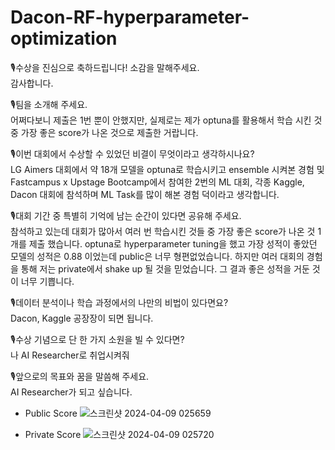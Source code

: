 # Dacon-RF-hyperparameter-optimization  
  
🎙수상을 진심으로 축하드립니다! 소감을 말해주세요.  
감사합니다.  
  
🎙팀을 소개해 주세요.  
어쩌다보니 제출은 1번 뿐이 안했지만, 실제로는 제가 optuna를 활용해서 학습 시킨 것 중 가장 좋은 score가 나온 것으로 제출한 거랍니다.  
  
🎙이번 대회에서 수상할 수 있었던 비결이 무엇이라고 생각하시나요?    
LG Aimers 대회에서 약 18개 모델을 optuna로 학습시키고  ensemble 시켜본 경험 및 Fastcampus x Upstage Bootcamp에서 참여한 2번의 ML 대회, 각종 Kaggle, Dacon 대회에 참석하며 ML Task를 많이 해본 경험 덕이라고 생각합니다.  
  
🎙대회 기간 중 특별히 기억에 남는 순간이 있다면 공유해 주세요.  
참석하고 있는데 대회가 많아서 여러 번 학습시킨 것들 중 가장 좋은 score가 나온 것 1개를 제출 했습니다. optuna로 hyperparameter tuning을 했고 가장 성적이 좋았던 모델의 성적은 0.88 이었는데 public은 너무 형편없었습니다. 하지만 여러 대회의 경험을 통해 저는 private에서 shake up 될 것을 믿었습니다. 그 결과 좋은 성적을 거둔 것이 너무 기쁩니다.  
  
🎙데이터 분석이나 학습 과정에서의 나만의 비법이 있다면요?  
Dacon, Kaggle 공장장이 되면 됩니다.  
   
🎙수상 기념으로 단 한 가지 소원을 빌 수 있다면?   
나 AI Researcher로 취업시켜줘  
  
🎙앞으로의 목표와 꿈을 말씀해 주세요.  
AI Researcher가 되고 싶습니다.  

* Public Score
![스크린샷 2024-04-09 025659](https://github.com/devhyuk96/Dacon-RF-hyperparameter-optimization/assets/94885063/6ea2d642-295a-4e40-b3a1-99ce0e1a6fc4)

* Private Score
![스크린샷 2024-04-09 025720](https://github.com/devhyuk96/Dacon-RF-hyperparameter-optimization/assets/94885063/9b272e70-0a8e-4fff-93ba-1d3f06ad5590)
